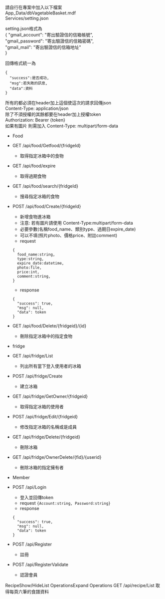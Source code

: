 請自行在專案中加入以下檔案  
App_Data/dbVagetableBasket.mdf  
Services/setting.json

setting.json格式為  
{
  "gmail_account": "寄出驗證信的信箱帳號",  
  "gmail_password": "寄出驗證信的信箱密碼",  
  "gmail_mail": "寄出驗證信的信箱地址"  
}  

回傳格式統一為
```
{
  "success":是否成功,
  "msg":若失敗的訊息,
  "data":資料
}
```
所有的都必須在header加上這個使這次的請求回傳json  
Content-Type: application/json  
除了不須授權的其餘都要在header加上授權token  
Authorization: Bearer {token}   
如果有圖片
則需加入
Content-Type: multipart/form-data


* Food
* GET /api/food/Getfood/{fridgeId}
  * 取得指定冰箱中的食物

* GET /api/food/expire
  * 取得過期食物

* GET /api/food/search/{fridgeId}
  * 搜尋指定冰箱的食物

* POST /api/food/Create/{fridgeId}
  * 新增食物進冰箱 
  * 注意: 若有圖片請使用 Content-Type:multipart/form-data 
  * 必要參數(名稱food_name、類別type、過期日expire_date)
  * 可以不填(照片photo、價格price、附註comment)
  *  request 
  ```
  {
    food_name:string, 
    type:string, 
    expire_date:datetime, 
    photo:file, 
    price:int,
    comment:string,
  }
  ```
  * response 
  ```
  { 
    "success": true,
    "msg": null,
    "data": token
  }
  ```
  
* GET /api/food/Delete/{fridgeid}/{id}
  * 刪除指定冰箱中的指定食物

* fridge
* GET /api/fridge/List
  * 列出所有當下登入使用者的冰箱

* POST /api/fridge/Create
  * 建立冰箱

* GET /api/fridge/GetOwner/{fridgeid}
  * 取得指定冰箱的使用者

* POST /api/fridge/Edit/{fridgeid}
  * 修改指定冰箱的名稱或是成員

* GET /api/fridge/Delete/{fridgeid}
  * 刪除冰箱

* GET /api/fridge/OwnerDelete/{fid}/{userid}
  * 刪除冰箱的指定擁有者

* Member
* POST /api/Login
  * 登入並回傳token
  * request 
  ```{Account:string, Password:string}```
  * response 
  ```
  { 
    "success": true,
    "msg": null,
    "data": token
  }
  ```

* POST /api/Register
  * 註冊

* POST /api/RegisterValidate
  * 認證會員

RecipeShow/HideList OperationsExpand Operations
GET /api/recipe/List
取得每頁六筆的食譜資料

